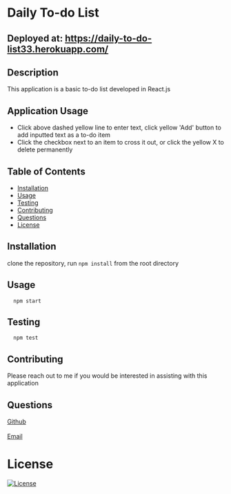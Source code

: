 # Daily To-do List
## Deployed at: https://daily-to-do-list33.herokuapp.com/
  ## Description
  This application is a basic to-do list developed in React.js
  ## Application Usage
  - Click above dashed yellow line to enter text, click yellow 'Add' button to add inputted text as a to-do item
  - Click the checkbox next to an item to cross it out, or click the yellow X to delete permanently
  ## Table of Contents
  - [Installation](#installation)
  - [Usage](#usage)
  - [Testing](#testing)
  - [Contributing](#contributing)
  - [Questions](#questions)
  - [License](#license)
  ## Installation
  clone the repository, run `npm install` from the root directory
  ## Usage
      npm start
  ## Testing
      npm test
  ## Contributing
  Please reach out to me if you would be interested in assisting with this application
  ## Questions
  [Github](https://github.com/charthur33)
  <br>
  <br>
  [Email](c.william.arthur@gmail.com)
  # License
  [![License](https://img.shields.io/badge/License-BSD%203--Clause-blue.svg)](https://opensource.org/licenses/BSD-3-Clause)